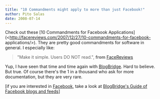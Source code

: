 ```yaml
---
title: "10 Commandments might apply to more than just Facebook!"
author: Pito Salas
date: 2008-07-14
---
```




Check out these [10 Commandments for Facebook
Applications](<http://facereviews.com/2007/12/27/10-commandments-for-facebook-
applications/>). They are pretty good commandments for software in general. I
especially like:

> "Make it simple. Users DO NOT read.", **from**
> [FaceReviews](<http://www.facereviews.com/>)

Yup, I have seen that time and time again with
[BlogBridge](<http://www.blogbridge.com>). Hard to believe. But true. Of
course there's the 1 in a thousand who ask for more documentation, but they
are very rare.

[if you are interested in [Facebook](<http://www.facebook.com>), take a look
at [BlogBridge's Guide of Facebook blogs and
feeds](<http://library.blogbridge.com/folder/13069-world-of-facebook>)]


